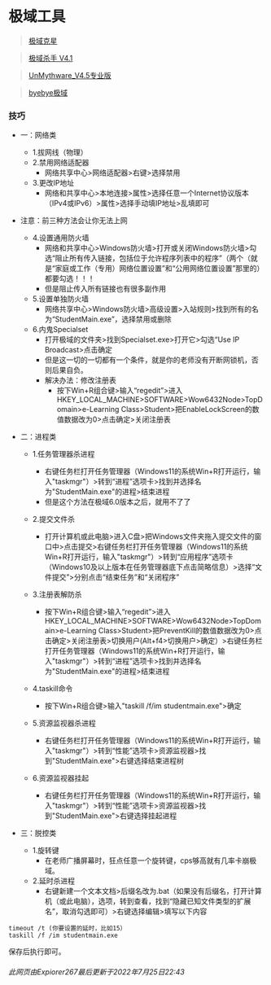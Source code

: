 # 极域工具

> [极域克星](https://pan.bilnn.cn/api/v3/file/sourcejump/Nl2ZGLuW/CgUzKinAxRSTZUjoZcRPacxyMD4k_DPsgp_8TpErLoY*)

> [极域杀手 V4.1](https://pan.bilnn.cn/api/v3/file/sourcejump/1M3XWWIw/Q3m3vxHSDRkstIqPoaUXDC7GYxuHBMlGrGndIEKJdCI*)

> [UnMythware_V4.5专业版](https://pan.bilnn.cn/s/2XBZiM)

>[byebye极域](https://pan.bilnn.cn/api/v3/file/sourcejump/DoKzGEI9/kIPLW6h6dm-eSbiuR_DcFWHQa2ouGjDb_6BLw-6a97I*)

### 技巧
- 一：网络类
   - 1.拔网线（物理）
   - 2.禁用网络适配器
       - 网络共享中心>网络适配器>右键>选择禁用
   - 3.更改IP地址
       - 网络和共享中心>本地连接>属性>选择任意一个Internet协议版本（IPv4或IPv6）>属性>选择手动填IP地址>乱填即可
- 注意：前三种方法会让你无法上网
   - 4.设置通用防火墙
       - 网络和共享中心>Windows防火墙>打开或关闭Windows防火墙>勾选“阻止所有传入链接，包括位于允许程序列表中的程序”（两个（就是“家庭或工作（专用）网络位置设置”和“公用网络位置设置”那里的）都要勾选！！！
       - 但是阻止传入所有链接也有很多副作用
   - 5.设置单独防火墙
       - 网络共享中心>Windows防火墙>高级设置>入站规则>找到所有的名为“StudentMain.exe”，选择禁用或删除
   - 6.内鬼Specialset
       - 打开极域的文件夹>找到Specialset.exe>打开它>勾选“Use IP Broadcast>点击确定
       - 但是这一切的一切都有一个条件，就是你的老师没有开断网锁机，否则后果自负。
       - 解决办法：修改注册表
         - 按下Win+R组合键>输入“regedit”>进入HKEY_LOCAL_MACHINE>SOFTWARE>Wow6432Node>TopDomain>e-Learning Class>Student>把EnableLockScreen的数值数据改为0>点击确定>关闭注册表

- 二：进程类
   - 1.任务管理器杀进程
       - 右键任务栏打开任务管理器（Windows11的系统Win+R打开运行，输入"taskmgr"）>转到“进程”选项卡>找到并选择名为"StudentMain.exe"的进程>结束进程
       - 但是这个方法在极域6.0版本之后，就用不了了
   - 2.提交文件杀
       - 打开计算机或此电脑>进入C盘>把Windows文件夹拖入提交文件的窗口中>点击提交>右键任务栏打开任务管理器（Windows11的系统Win+R打开运行，输入"taskmgr"）>转到“应用程序”选项卡（Windows10及以上版本在任务管理器底下点击简略信息）>选择“文件提交”>分别点击“结束任务”和“关闭程序”
   - 3.注册表解防杀
       - 按下Win+R组合键>输入“regedit”>进入HKEY_LOCAL_MACHINE>SOFTWARE>Wow6432Node>TopDomain>e-Learning Class>Student>把PreventKill的数值数据改为0>点击确定>关闭注册表>切换用户(Alt+f4>切换用户>确定）>右键任务栏打开任务管理器（Windows11的系统Win+R打开运行，输入"taskmgr"）>转到“进程”选项卡>找到并选择名为"StudentMain.exe"的进程>结束进程
   - 4.taskill命令
       - 按下Win+R组合键>输入"taskill /f/im studentmain.exe">确定
   - 5.资源监视器杀进程
       - 右键任务栏打开任务管理器（Windows11的系统Win+R打开运行，输入"taskmgr"）>转到“性能”选项卡>资源监视器>找到"StudentMain.exe">右键选择结束进程树
     
   - 6.资源监视器挂起
       - 右键任务栏打开任务管理器（Windows11的系统Win+R打开运行，输入"taskmgr"）>转到“性能”选项卡>资源监视器>找到"StudentMain.exe">右键选择挂起进程 

- 三：脱控类
   - 1.旋转键
       - 在老师广播屏幕时，狂点任意一个旋转键，cps够高就有几率卡崩极域。
   - 2.延时杀进程
       - 右键新建一个文本文档>后缀名改为.bat（如果没有后缀名，打开计算机（或此电脑），选项，转到查看，找到“隐藏已知文件类型的扩展名”，取消勾选即可）>右键选择编辑>填写以下内容
```
timeout /t (你要设置的延时，比如15）
taskill /f /im studentmain.exe
```
保存后执行即可。
###### 此网页由Expiorer267最后更新于2022年7月25日22:43

